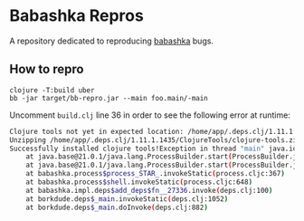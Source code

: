 # Babashka Repros

A repository dedicated to reproducing [babashka](https://github.com/babashka/babashka) bugs.

## How to repro

```shell
clojure -T:build uber
bb -jar target/bb-repro.jar --main foo.main/-main
```

Uncomment `build.clj` line 36 in order to see the following error at runtime:

```bash
Clojure tools not yet in expected location: /home/app/.deps.clj/1.11.1.1435/ClojureTools/clojure-tools-1.11.1.1435.jarDownloading https://github.com/clojure/brew-install/releases/download/1.11.1.1435/clojure-tools.zip to /home/app/.deps.clj/1.11.1.1435/ClojureTools/clojure-tools.zip
Unzipping /home/app/.deps.clj/1.11.1.1435/ClojureTools/clojure-tools.zip ...
Successfully installed clojure tools!Exception in thread "main" java.io.IOException: Cannot run program "/usr/lib/jvm/java-11-openjdk-11.0.22.0.7-2.el8.x86_64/bin/java" (in directory "jar:file:/app/upgrade-scripts/cardiodi-scripting.jar!/META-INF"): error=2, No such file or directory
	at java.base@21.0.1/java.lang.ProcessBuilder.start(ProcessBuilder.java:1170)
	at java.base@21.0.1/java.lang.ProcessBuilder.start(ProcessBuilder.java:1089)
	at babashka.process$process_STAR_.invokeStatic(process.cljc:367)
	at babashka.process$shell.invokeStatic(process.cljc:648)
	at babashka.impl.deps$add_deps$fn__27336.invoke(deps.clj:100)
	at borkdude.deps$_main.invokeStatic(deps.clj:1052)
	at borkdude.deps$_main.doInvoke(deps.clj:882)
```
